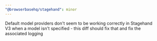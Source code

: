 ```yaml
---
"@browserbasehq/stagehand": minor
---
```


Default model providers don't seem to be working correctly in Stagehand V3 when a model isn't specified - this diff should fix that and fix the associated logging
